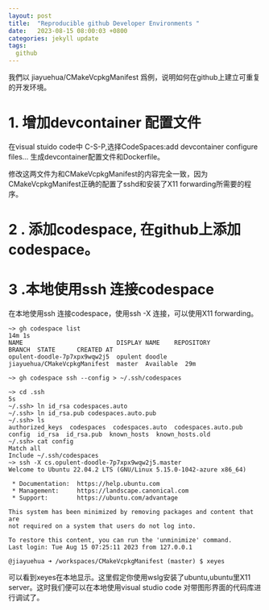 ```yaml
---
layout: post
title:  "Reproducible github Developer Environments "
date:   2023-08-15 08:00:03 +0800
categories: jekyll update
tags:
  github
---
```


我們以  jiayuehua/CMakeVcpkgManifest 爲例，说明如何在github上建立可重复的开发环境。

# 1. 增加devcontainer 配置文件
在visual stuido code中 C-S-P,选择CodeSpaces:add devcontainer configure files... 生成devcontainer配置文件和Dockerfile。

修改这两文件为和CMakeVcpkgManifest的内容完全一致，因为CMakeVcpkgManifest正确的配置了sshd和安装了X11 forwarding所需要的程序。

# 2 . 添加codespace, 在github上添加codespace。

# 3 .本地使用ssh 连接codespace
在本地使用ssh 连接codespace，使用ssh -X 连接，可以使用X11 forwarding。

    ~> gh codespace list                                                                                                    14m 1s
    NAME                          DISPLAY NAME    REPOSITORY                    BRANCH  STATE      CREATED AT
    opulent-doodle-7p7xpx9wqw2j5  opulent doodle  jiayuehua/CMakeVcpkgManifest  master  Available  29m 

    ~> gh codespace ssh --config > ~/.ssh/codespaces 

    ~> cd .ssh                                                                                                                  5s
    ~/.ssh> ln id_rsa codespaces.auto
    ~/.ssh> ln id_rsa.pub codespaces.auto.pub
    ~/.ssh> ls                               
    authorized_keys  codespaces  codespaces.auto  codespaces.auto.pub  config  id_rsa  id_rsa.pub  known_hosts  known_hosts.old
    ~/.ssh> cat config    
    Match all
    Include ~/.ssh/codespaces
    ~> ssh -X cs.opulent-doodle-7p7xpx9wqw2j5.master 
    Welcome to Ubuntu 22.04.2 LTS (GNU/Linux 5.15.0-1042-azure x86_64)

     * Documentation:  https://help.ubuntu.com
     * Management:     https://landscape.canonical.com
     * Support:        https://ubuntu.com/advantage

    This system has been minimized by removing packages and content that are
    not required on a system that users do not log into.

    To restore this content, you can run the 'unminimize' command.
    Last login: Tue Aug 15 07:25:11 2023 from 127.0.0.1

    @jiayuehua ➜ /workspaces/CMakeVcpkgManifest (master) $ xeyes

可以看到xeyes在本地显示。这里假定你使用wslg安装了ubuntu,ubuntu里X11 server。这时我们便可以在本地使用visual studio code 对带图形界面的代码库进行调试了。

     

     



